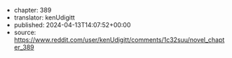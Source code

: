 - chapter: 389
- translator: kenUdigitt
- published: 2024-04-13T14:07:52+00:00
- source: https://www.reddit.com/user/kenUdigitt/comments/1c32suu/novel_chapter_389
